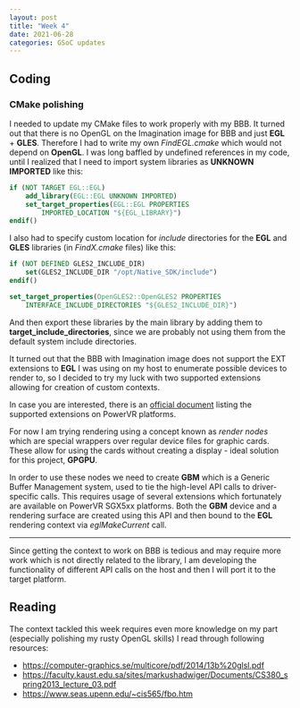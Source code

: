```yaml
---
layout: post
title: "Week 4"
date: 2021-06-28
categories: GSoC updates
---
```


## Coding
### CMake polishing
I needed to update my CMake files to work properly with my BBB. It turned out that there is no OpenGL on the Imagination image for BBB and just **EGL** + **GLES**. Therefore I had to write my own _FindEGL.cmake_ which would not depend on **OpenGL**.
I was long baffled by undefined references in my code, until I realized that I need to import system libraries as **UNKNOWN IMPORTED** like this:
```cmake
if (NOT TARGET EGL::EGL)
    add_library(EGL::EGL UNKNOWN IMPORTED)
    set_target_properties(EGL::EGL PROPERTIES
        IMPORTED_LOCATION "${EGL_LIBRARY}")
endif()
```
I also had to specify custom location for _include_ directories for the **EGL** and **GLES** libraries (in _FindX.cmake_ files) like this:
```cmake
if (NOT DEFINED GLES2_INCLUDE_DIR)
    set(GLES2_INCLUDE_DIR "/opt/Native_SDK/include")
endif()

set_target_properties(OpenGLES2::OpenGLES2 PROPERTIES
    INTERFACE_INCLUDE_DIRECTORIES "${GLES2_INCLUDE_DIR}")
```
And then export these libraries by the main library by adding them to **target_include_directories**, since we are probably not using them from the default system include directories.

It turned out that the BBB with Imagination image does not support the EXT extensions to **EGL** I was using on my host to enumerate possible devices to render to, so I decided to try my luck with two supported extensions allowing for creation of custom contexts.

In case you are interested, there is an [official document](https://github.com/powervr-graphics/Native_SDK/blob/master/docs/Architecture%20Guides/PowerVR.Supported%20Extensions.OpenGL%20ES.EGL.pdf) listing the supported extensions on PowerVR platforms.

For now I am trying rendering using a concept known as _render nodes_ which are special wrappers over regular device files for graphic cards. These allow for using the cards without creating a display - ideal solution for this project, **GPGPU**. 

In order to use these nodes we need to create **GBM** which is a Generic Buffer Management system, used to tie the high-level API calls to driver-specific calls. This requires usage of several extensions which fortunately are available on PowerVR SGX5xx platforms. Both the **GBM** device and a rendering surface are created using this API and then bound to the **EGL** rendering context via _eglMakeCurrent_ call.

---------------------

Since getting the context to work on BBB is tedious and may require more work which is not directly related to the library, I am developing the functionality of different API calls on the host and then I will port it to the target platform.

## Reading
The context tackled this week requires even more knowledge on my part (especially polishing my rusty OpenGL skills) I read through following resources:
* https://computer-graphics.se/multicore/pdf/2014/13b%20glsl.pdf
* https://faculty.kaust.edu.sa/sites/markushadwiger/Documents/CS380_spring2013_lecture_03.pdf
* https://www.seas.upenn.edu/~cis565/fbo.htm
